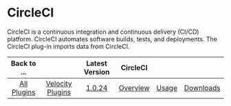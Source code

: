 
# CircleCI

CircleCI is a continuous integration and continuous delivery (CI/CD) platform. CircleCI automates software builds, tests, and deployments. The CircleCI plug-in imports data from CircleCI.

|Back to ...||Latest Version|CircleCI |||
| :---: | :---: | :---: | :---: | :---: | :---: | 
|[All Plugins](../../index.md)|[Velocity Plugins](../README.md)|[1.0.24](https://raw.githubusercontent.com/UrbanCode/IBM-UCV-PLUGINS/main/files/ucv-ext-circleci/ucv-ext-circleci%3A1.0.24.tar.7z.001)|[Overview](overview.md)|[Usage](usage.md)|[Downloads](downloads.md)|
